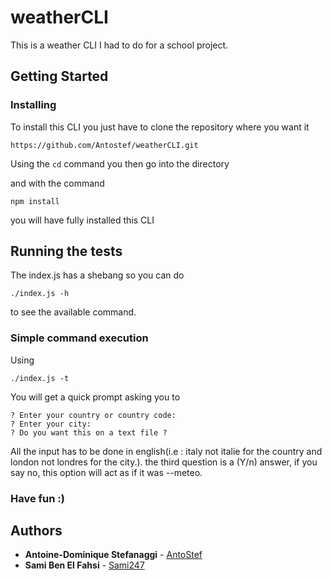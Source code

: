 # weatherCLI

This is a weather CLI I had to do for a school project.

## Getting Started

### Installing

To install this CLI you just have to clone the repository where you want it

```
https://github.com/Antostef/weatherCLI.git
```

Using the ```cd``` command you then go into the directory

and with the command

```
npm install
```

you will have fully installed this CLI

## Running the tests 

The index.js has a shebang so you can do

```
./index.js -h
```

to see the available command.

### Simple command execution

Using 

```
./index.js -t
```
You will get a quick prompt asking you to 
```
? Enter your country or country code: 
? Enter your city: 
? Do you want this on a text file ?
```
All the input has to be done in english(i.e : italy not italie for the country and london not londres for the city.).
the third question is a (Y/n) answer, if you say no, this option will act as if it was --meteo.

### Have fun :)

## Authors

* **Antoine-Dominique Stefanaggi** - [AntoStef](https://github.com/Antostef)
* **Sami Ben El Fahsi** - [Sami247](https://github.com/Sami247)

